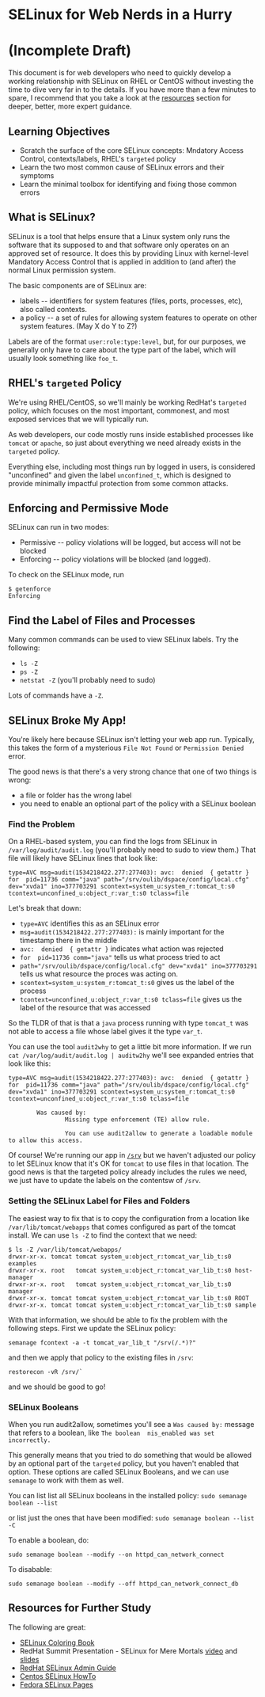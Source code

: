 # SELinux for Web Nerds in a Hurry

# (Incomplete Draft)


This document is for web developers who need to quickly develop a working relationship with SELinux on RHEL or CentOS without investing the time to dive very far in to the details. If you have more than a few minutes to spare, I recommend that you take a look at the [resources](#resources) section for deeper, better, more expert guidance.

## Learning Objectives

* Scratch the surface of the core SELinux concepts:  Mndatory Access Control, contexts/labels, RHEL's `targeted` policy
* Learn the two most common cause of SELinux errors and their symptoms
* Learn the minimal toolbox for identifying and fixing those common errors

## What is SELinux?

SELinux is a tool that helps ensure that a Linux system only runs the software that its supposed to and that software only
operates on an approved set of resource. It does this by providing Linux with kernel-level Mandatory Access Control that is
applied in addition to (and after) the normal Linux permission system.

The basic components are of SELinux are:

* labels -- identifiers for system features (files, ports, processes, etc), also called contexts.
* a policy -- a set of rules for allowing system features to operate on other system features.  (May X do Y to Z?)

Labels are of the format `user:role:type:level`, but, for our purposes, we generally only have to care about the type part of
the label, which will usually look  something like `foo_t`.

## RHEL's `targeted` Policy

We're using RHEL/CentOS, so we'll mainly be working RedHat's `targeted` policy, which focuses on the most important, commonest,
and most exposed services that we will typically run.

As web developers, our code mostly runs inside established processes like `tomcat` or `apache`, so just about everything we
need already exists in the `targeted` policy. 

Everything else, including most things run by logged in users, is considered "unconfined" and given the label `unconfined_t`,
which is designed to provide minimally impactful protection from some common attacks. 

## Enforcing and Permissive Mode

SELinux can run in two modes:

* Permissive -- policy violations will be logged, but access will not be blocked
* Enforcing -- policy violations will be blocked (and logged).

To check on the SELinux mode, run 

```
$ getenforce
Enforcing
```

## Find the Label of Files and Processes 

Many common commands can be used to view SELinux labels. Try the following:

* `ls -Z`
* `ps -Z`
* `netstat -Z` (you'll probably need to sudo)

Lots of commands have a `-Z`. 

## SELinux Broke My App! 

You're likely here because SELinux isn't letting your web app run. Typically, this takes the form of a mysterious 
`File Not Found` or `Permission Denied` error. 

The good news is that there's a very strong chance that one of two things is wrong:

* a file or folder has the wrong label
* you need to enable an optional part of the policy with a SELinux boolean

### Find the Problem

On a RHEL-based system, you can find the logs from SELinux in `/var/log/audit/audit.log` (you'll probably need to sudo to view them.) That file will likely have SELinux lines that look like: 
```
type=AVC msg=audit(1534218422.277:277403): avc:  denied  { getattr } for  pid=11736 comm="java" path="/srv/oulib/dspace/config/local.cfg" dev="xvda1" ino=377703291 scontext=system_u:system_r:tomcat_t:s0 tcontext=unconfined_u:object_r:var_t:s0 tclass=file
```

Let's break that down:

* `type=AVC` identifies this as an SELinux error
* `msg=audit(1534218422.277:277403):` is mainly important for the timestamp there in the middle
* `avc:  denied  { getattr }` indicates what action was rejected 
* `for  pid=11736 comm="java"` tells us what process tried to act
* `path="/srv/oulib/dspace/config/local.cfg" dev="xvda1" ino=377703291` tells us what resource the proces was acting on.
* `scontext=system_u:system_r:tomcat_t:s0` gives us the label of the process  
* `tcontext=unconfined_u:object_r:var_t:s0 tclass=file` gives us the label of the resource that was accessed

So the TLDR of that is that  a `java` process running  with type `tomcat_t` was not able to access a file whose 
label gives it the type `var_t`.

You can use the tool `audit2why` to get a little bit more information. If we run `cat /var/log/audit/audit.log | auditw2hy` 
we'll see expanded entries that look like this:

```
type=AVC msg=audit(1534218422.277:277403): avc:  denied  { getattr } for  pid=11736 comm="java" path="/srv/oulib/dspace/config/local.cfg" dev="xvda1" ino=377703291 scontext=system_u:system_r:tomcat_t:s0 tcontext=unconfined_u:object_r:var_t:s0 tclass=file

        Was caused by:
                Missing type enforcement (TE) allow rule.

                You can use audit2allow to generate a loadable module to allow this access.
```

Of course! We're running our app in [`/srv`](https://www.tldp.org/LDP/Linux-Filesystem-Hierarchy/html/srv.html) but we haven't
adjusted our policy to let SELinux know that  it's OK for `tomcat` to use files in that location. The good news is that the targeted policy already includes the rules we need, we just have to update the labels on the contentsw of `/srv`. 

### Setting the SELinux Label for Files and Folders 

The easiest way to fix that is to copy the configuration from a location like `/var/lib/tomcat/webapps` that comes configured
as part of the tomcat install. We can use `ls -Z` to find the context that we need:

```
$ ls -Z /var/lib/tomcat/webapps/
drwxr-xr-x. tomcat tomcat system_u:object_r:tomcat_var_lib_t:s0 examples
drwxr-xr-x. root   tomcat system_u:object_r:tomcat_var_lib_t:s0 host-manager
drwxr-xr-x. root   tomcat system_u:object_r:tomcat_var_lib_t:s0 manager
drwxr-xr-x. tomcat tomcat system_u:object_r:tomcat_var_lib_t:s0 ROOT
drwxr-xr-x. tomcat tomcat system_u:object_r:tomcat_var_lib_t:s0 sample
```
With that information, we should be able to fix the problem with the following steps. First we update the SELinux policy:
```
semanage fcontext -a -t tomcat_var_lib_t "/srv(/.*)?"
```
and then we apply that policy to the existing files in `/srv`:
```
restorecon -vR /srv/`   
```
and we should be good to go!

### SELinux Booleans

When you run audit2allow, sometimes you'll see a `Was caused by:` message that refers to a boolean, like `The boolean 
nis_enabled was set incorrectly.` 

This generally means that you tried to do something that would be allowed by an optional part of the `targeted` policy, 
but you haven't enabled that option. These options are called SELinux Booleans, and we can use `semanage` to work with them as well.

You can list list all SELinux booleans in the installed policy:
```sudo semanage boolean --list```

or list just the ones that have been  modified:
```sudo semanage boolean --list -C```

To enable a boolean, do:
```
sudo semanage boolean --modify --on httpd_can_network_connect
```
To disabable:
```
sudo semanage boolean --modify --off httpd_can_network_connect_db
```

## Resources for Further Study

The following are great:

* [SELinux Coloring Book](https://github.com/mairin/selinux-coloring-book)
* RedHat Summit  Presentation - SELinux for Mere Mortals [video](https://www.youtube.com/watch?v=_WOKRaM-HI4
 ) and [slides](http://people.redhat.com/tcameron/Summit2018/selinux/SELinux_for_Mere_Mortals_Summit_2018.pdf)
* [RedHat SELinux Admin Guide](https://access.redhat.com/documentation/en-us/red_hat_enterprise_linux/7/html/selinux_users_and_administrators_guide/index)
* [Centos SELinux HowTo](https://wiki.centos.org/HowTos/SELinux)
* [Fedora SELinux Pages](https://fedoraproject.org/wiki/SELinux)
